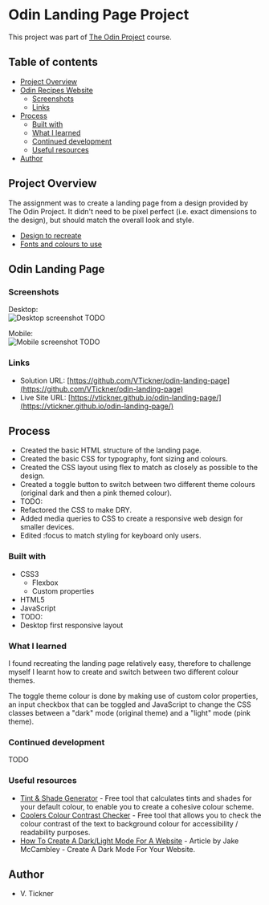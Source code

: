 # Odin Landing Page Project

This project was part of [The Odin Project](https://www.theodinproject.com) course.

## Table of contents

- [Project Overview](#project-overview)
- [Odin Recipes Website](#odin-landing-page)
  - [Screenshots](#screenshots)
  - [Links](#links)
- [Process](#process)
  - [Built with](#built-with)
  - [What I learned](#what-i-learned)
  - [Continued development](#continued-development)
  - [Useful resources](#useful-resources)
- [Author](#author)

## Project Overview

The assignment was to create a landing page from a design provided by The Odin Project. It didn't need to be pixel perfect (i.e. exact dimensions to the design), but should match the overall look and style.

- [Design to recreate](desired-outcome.png)
- [Fonts and colours to use](desired-fonts-colors.png)

## Odin Landing Page

### Screenshots

Desktop:  
![Desktop screenshot](./img/desktop-screenshot.jpg) TODO

Mobile:  
![Mobile screenshot](./img/mobile-screenshot.jpg) TODO

### Links

- Solution URL: [https://github.com/VTickner/odin-landing-page](https://github.com/VTickner/odin-landing-page)
- Live Site URL: [https://vtickner.github.io/odin-landing-page/](https://vtickner.github.io/odin-landing-page/)

## Process

- Created the basic HTML structure of the landing page.
- Created the basic CSS for typography, font sizing and colours.
- Created the CSS layout using flex to match as closely as possible to the design.
- Created a toggle button to switch between two different theme colours (original dark and then a pink themed colour).
- TODO:
- Refactored the CSS to make DRY.
- Added media queries to CSS to create a responsive web design for smaller devices.
- Edited :focus to match styling for keyboard only users.

### Built with

- CSS3
  - Flexbox
  - Custom properties
- HTML5
- JavaScript
- TODO:
- Desktop first responsive layout

### What I learned

I found recreating the landing page relatively easy, therefore to challenge myself I learnt how to create and switch between two different colour themes.

The toggle theme colour is done by making use of custom color properties, an input checkbox that can be toggled and JavaScript to change the CSS classes between a "dark" mode (original theme) and a "light" mode (pink theme).

### Continued development

TODO

### Useful resources

- [Tint & Shade Generator](https://maketintsandshades.com/) - Free tool that calculates tints and shades for your default colour, to enable you to create a cohesive colour scheme.
- [Coolers Colour Contrast Checker](https://coolors.co/contrast-checker/112a46-acc8e5) - Free tool that allows you to check the colour contrast of the text to background colour for accessibility / readability purposes.
- [How To Create A Dark/Light Mode For A Website](https://bootcamp.uxdesign.cc/create-a-dark-mode-for-your-website-d62e73a4275d) - Article by Jake McCambley - Create A Dark Mode For Your Website.

## Author

- V. Tickner
